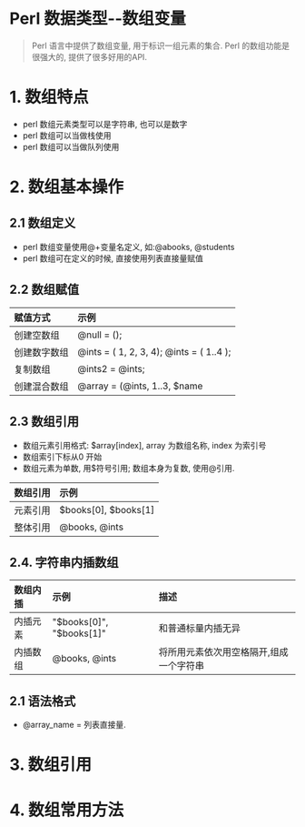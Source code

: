 # Perl 数据类型--数组变量

> Perl 语言中提供了数组变量, 用于标识一组元素的集合. Perl 的数组功能是很强大的, 提供了很多好用的API.

# 1. 数组特点

* perl 数组元素类型可以是字符串, 也可以是数字
* perl 数组可以当做栈使用
* perl 数组可以当做队列使用

# 2. 数组基本操作

## 2.1 数组定义

* perl 数组变量使用@+变量名定义, 如:@abooks, @students
* perl 数组可在定义的时候, 直接使用列表直接量赋值 

## 2.2 数组赋值

| 赋值方式 | 示例 |
| :--- | :--- |
| 创建空数组 | @null = (); |
| 创建数字数组 | @ints = ( 1, 2, 3, 4); @ints = ( 1..4 ); |
| 复制数组 | @ints2 = @ints; |
| 创建混合数组 | @array = (@ints, 1..3, $name |

## 2.3 数组引用
* 数组元素引用格式: $array[index], array 为数组名称, index 为索引号
* 数组索引下标从0 开始
* 数组元素为单数, 用$符号引用; 数组本身为复数, 使用@引用.

| 数组引用 | 示例 |
| :--- | :--- |
| 元素引用 | $books[0], $books[1] |
| 整体引用 | @books, @ints|

## 2.4. 字符串内插数组
| 数组内插 | 示例 | 描述 |
| :--- | :--- | :--- |
| 内插元素 | "$books[0]", "$books[1]" | 和普通标量内插无异 |
| 内插数组 | @books, @ints| 将所用元素依次用空格隔开,组成一个字符串 |

## 2.1 语法格式

* @array\_name = 列表直接量.

# 3. 数组引用

# 4. 数组常用方法



